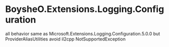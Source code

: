 # BoysheO.Extensions.Logging.Configuration
all behavior same as Microsoft.Extensions.Logging.Configuration.5.0.0 but ProviderAliasUtilities avoid il2cpp NotSupportedException

